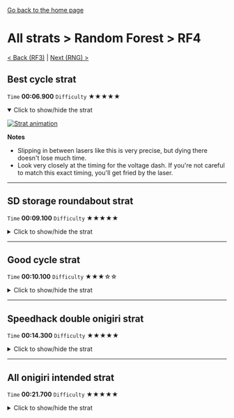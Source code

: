 [Go back to the home page](https://github.com/Doublevil/scbspeedrun)

# All strats > Random Forest > RF4

[< Back (RF3)](https://github.com/Doublevil/scbspeedrun/blob/main/levels/all_lvl/RF/RF3.md) | [Next (RNG) >](https://github.com/Doublevil/scbspeedrun/blob/main/levels/all_lvl/RF/RNG.md)

## Best cycle strat

`Time` **00:06.900** `Difficulty` ★★★★★
<details open>
  <summary>Click to show/hide the strat</summary>

  [![Strat animation](https://github.com/Doublevil/scbspeedrun/blob/main/media/levels/RF/RF4_BestCycleStrat.webp)](https://github.com/Doublevil/scbspeedrun/blob/main/media/levels/RF/RF4_BestCycleStrat.mp4?raw=true)

  **Notes**
  - Slipping in between lasers like this is very precise, but dying there doesn't lose much time.
  - Look very closely at the timing for the voltage dash. If you're not careful to match this exact timing, you'll get fried by the laser.
</details>

---
## SD storage roundabout strat

`Time` **00:09.100** `Difficulty` ★★★★★
<details>
  <summary>Click to show/hide the strat</summary>

  [![Strat animation](https://github.com/Doublevil/scbspeedrun/blob/main/media/levels/RF/RF4_SDStrat.webp)](https://github.com/Doublevil/scbspeedrun/blob/main/media/levels/RF/RF4_SDStrat.mp4?raw=true)

  **Notes**
  - For those who prefer roundabout solutions to a problem.
</details>

---
## Good cycle strat

`Time` **00:10.100** `Difficulty` ★★★☆☆
<details>
  <summary>Click to show/hide the strat</summary>

  [![Strat animation](https://github.com/Doublevil/scbspeedrun/blob/main/media/levels/RF/RF4_GoodCycleStrat.webp)](https://github.com/Doublevil/scbspeedrun/blob/main/media/levels/RF/RF4_GoodCycleStrat.mp4?raw=true)

  **Notes**
  - The tricky part is getting the right timing to clear the laser on the bottom-right corner of the level. Watch the series of jumps and dashes carefully. Once you get it, it's consistent. Remember you can click the animated image to download the original video.
  - On the lower part of the level, you can go for various voltage dashes, but they should all result in about the same time, because the level is cycle-based.
</details>

---
## Speedhack double onigiri strat

`Time` **00:14.300** `Difficulty` ★★★★★
<details>
  <summary>Click to show/hide the strat</summary>

  [![Strat animation](https://github.com/Doublevil/scbspeedrun/blob/main/media/levels/RF/RF4_S_DoubleOnigiri.webp)](https://github.com/Doublevil/scbspeedrun/blob/main/media/levels/RF/RF4_S_DoubleOnigiri.mp4?raw=true)

  **Notes**
  - The hardest part comes first, so it's usually not too costly to die in this one.
  - If you don't feel like skipping that cycle at the start, see the non-speedhack strat.
</details>

---
## All onigiri intended strat

`Time` **00:21.700** `Difficulty` ★★★★★
<details>
  <summary>Click to show/hide the strat</summary>

  [![Strat animation](https://github.com/Doublevil/scbspeedrun/blob/main/media/levels/RF/RF4_AllOnigiriStrat.webp)](https://github.com/Doublevil/scbspeedrun/blob/main/media/levels/RF/RF4_AllOnigiriStrat.mp4?raw=true)

  **Notes**
  - One of the hardest intended onigiri strats.
</details>
